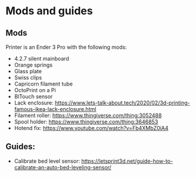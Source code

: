 # Mods and guides

## Mods
Printer is an Ender 3 Pro with the following mods:
- 4.2.7 silent mainboard
- Orange springs
- Glass plate
- Swiss clips
- Capricorn filament tube
- OctoPrint on a Pi
- BlTouch sensor
- Lack enclosure: https://www.lets-talk-about.tech/2020/02/3d-printing-famous-ikea-lack-enclosure.html
- Filament roller: https://www.thingiverse.com/thing:3052488
- Spool holder: https://www.thingiverse.com/thing:3646853
- Hotend fix: https://www.youtube.com/watch?v=Fb4XMbZ0iA4

## Guides:
- Calibrate bed level sensor: https://letsprint3d.net/guide-how-to-calibrate-an-auto-bed-leveling-sensor/
